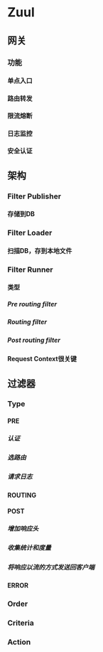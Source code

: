 # Zuul

## 网关

### 功能

#### 单点入口

#### 路由转发

#### 限流熔断

#### 日志监控

#### 安全认证

## 架构

### Filter Publisher

#### 存储到DB

### Filter Loader

#### 扫描DB，存到本地文件

### Filter Runner

#### 类型

##### Pre routing filter

##### Routing filter

##### Post routing filter

#### Request Context很关键

## 过滤器

### Type

#### PRE

##### 认证

##### 选路由

##### 请求日志

#### ROUTING

#### POST

##### 增加响应头

##### 收集统计和度量

##### 将响应以流的方式发送回客户端

#### ERROR

### Order

### Criteria

### Action
